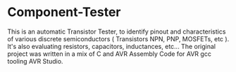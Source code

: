 # Component-Tester
This is an automatic Transistor Tester, to identify pinout and characteristics of various discrete semiconductors ( Transistors NPN, PNP, MOSFETs, etc ). It's also evaluating resistors, capacitors, inductances, etc... The original project was written in a mix of C and AVR Assembly Code for AVR gcc tooling AVR Studio.
